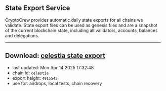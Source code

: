 ## State Export Service
CryptoCrew provides automatic daily state exports for all chains we validate. State export files can be used as genesis files and are a snapshot of the current blockchain state, including all validators, accounts, balances and delegations.

---
**Download: [celestia state export](https://dl-eu2.ccvalidators.com/SERVICE/celestia/celestia_export_4915545.json)**
---

- last updated: Mon Apr 14 2025 17:32:48
- chain id: `celestia`
- export height: `4915545`
- use for: airdrops, local tests, chain recovery
